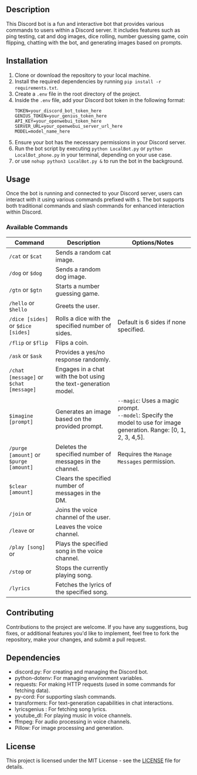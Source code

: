 ## Description
This Discord bot is a fun and interactive bot that provides various commands to users within a Discord server. It includes features such as ping testing, cat and dog images, dice rolling, number guessing game, coin flipping, chatting with the bot, and generating images based on prompts.

## Installation
1. Clone or download the repository to your local machine.
2. Install the required dependencies by running `pip install -r requirements.txt`.
3. Create a `.env` file in the root directory of the project.
4. Inside the `.env` file, add your Discord bot token in the following format:
    ```
    TOKEN=your_discord_bot_token_here
    GENIUS_TOKEN=your_genius_token_here
    API_KEY=your_openwebui_token_here
    SERVER_URL=your_openwebui_server_url_here
    MODEL=model_name_here
    ```
5. Ensure your bot has the necessary permissions in your Discord server.
6. Run the bot script by executing `python LocalBot.py` or `python LocalBot_phone.py` in your terminal, depending on your use case.
7. or use `nohup python3 LocalBot.py &` to run the bot in the background.

## Usage
Once the bot is running and connected to your Discord server, users can interact with it using various commands prefixed with `$`. The bot supports both traditional commands and slash commands for enhanced interaction within Discord.

### Available Commands

| Command                                | Description                                                     | Options/Notes                                                                                                          |
| -------------------------------------- | --------------------------------------------------------------- | ---------------------------------------------------------------------------------------------------------------------- |
| `/cat` or `$cat`                       | Sends a random cat image.                                       |                                                                                                                        |
| `/dog` or `$dog`                       | Sends a random dog image.                                       |                                                                                                                        |
| `/gtn` or `$gtn`                       | Starts a number guessing game.                                  |                                                                                                                        |
| `/hello` or `$hello`                   | Greets the user.                                                |                                                                                                                        |
| `/dice [sides]` or `$dice [sides]`     | Rolls a dice with the specified number of sides.                | Default is 6 sides if none specified.                                                                                  |
| `/flip` or `$flip`                     | Flips a coin.                                                   |                                                                                                                        |
| `/ask` or `$ask`                       | Provides a yes/no response randomly.                            |                                                                                                                        |
| `/chat [message]` or `$chat [message]` | Engages in a chat with the bot using the text-generation model. |                                                                                                                        |
| `$imagine [prompt]`                    | Generates an image based on the provided prompt.                | `--magic`: Uses a magic prompt.<br>`--model`: Specify the model to use for image generation. Range: [0, 1, 2, 3, 4,5]. |
| `/purge [amount]` or `$purge [amount]` | Deletes the specified number of messages in the channel.        | Requires the `Manage Messages` permission.                                                                             |
| `$clear [amount]`                      | Clears the specified number of messages in the DM.              |                                                                                                                        |
| `/join` or                             | Joins the voice channel of the user.                            |                                                                                                                        |
| `/leave` or                            | Leaves the voice channel.                                       |                                                                                                                        |
| `/play [song]` or                      | Plays the specified song in the voice channel.                  |                                                                                                                        |
| `/stop` or                             | Stops the currently playing song.                               |                                                                                                                        |
| `/lyrics `                             | Fetches the lyrics of the specified song.                       |                                                                                                                        |

## Contributing
Contributions to the project are welcome. If you have any suggestions, bug fixes, or additional features you'd like to implement, feel free to fork the repository, make your changes, and submit a pull request.

## Dependencies
- discord.py: For creating and managing the Discord bot.
- python-dotenv: For managing environment variables.
- requests: For making HTTP requests (used in some commands for fetching data).
- py-cord: For supporting slash commands.
- transformers: For text-generation capabilities in chat interactions.
- lyricsgenius : For fetching song lyrics.
- youtube_dl: For playing music in voice channels.
- ffmpeg: For audio processing in voice channels.
- Pillow: For image processing and generation.

## License
This project is licensed under the MIT License - see the [LICENSE](LICENSE) file for details.